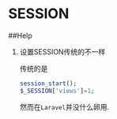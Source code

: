 # SESSION

##Help

1. 设置SESSION传统的不一样

    传统的是
    
    ```php
    session_start();
    $_SESSION['views']=1;
    ```
    
    然而在`Laravel`并没什么卵用.
    
    
